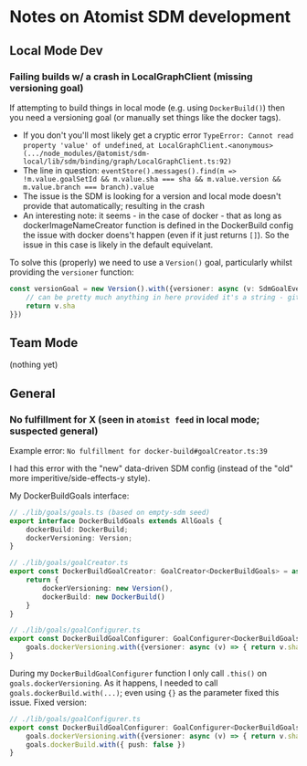 # Notes on Atomist SDM development

## Local Mode Dev

### Failing builds w/ a crash in LocalGraphClient (missing versioning goal)

If attempting to build things in local mode (e.g. using `DockerBuild()`) then you need a versioning goal (or manually set things like the docker tags).

- If you don't you'll most likely get a cryptic error `TypeError: Cannot read property 'value' of undefined`, `at LocalGraphClient.<anonymous> (.../node_modules/@atomist/sdm-local/lib/sdm/binding/graph/LocalGraphClient.ts:92)`
- The line in question: `eventStore().messages().find(m => !m.value.goalSetId && m.value.sha === sha && m.value.version && m.value.branch === branch).value`
- The issue is the SDM is looking for a version and local mode doesn't provide that automatically; resulting in the crash
- An interesting note: it seems - in the case of docker - that as long as dockerImageNameCreator function is defined in the DockerBuild config the issue with docker doens't happen (even if it just returns `[]`). So the issue in this case is likely in the default equivelant.

To solve this (properly) we need to use a `Version()` goal, particularly whilst providing the `versioner` function:

```typescript
const versionGoal = new Version().with({versioner: async (v: SdmGoalEvent) => {
    // can be pretty much anything in here provided it's a string - git sha hash is always unique, reliable, and deterministic.
    return v.sha
}})
```

## Team Mode

(nothing yet)

## General

### No fulfillment for X (seen in `atomist feed` in local mode; suspected general)

Example error: `No fulfillment for docker-build#goalCreator.ts:39`

I had this error with the "new" data-driven SDM config (instead of the "old" more imperitive/side-effects-y style).

My DockerBuildGoals interface: 

```typescript
// ./lib/goals/goals.ts (based on empty-sdm seed)
export interface DockerBuildGoals extends AllGoals {
    dockerBuild: DockerBuild;
    dockerVersioning: Version;
}

// ./lib/goals/goalCreator.ts
export const DockerBuildGoalCreator: GoalCreator<DockerBuildGoals> = async sdm => {
    return {
        dockerVersioning: new Version(),
        dockerBuild: new DockerBuild()
    }
}

// ./lib/goals/goalConfigurer.ts
export const DockerBuildGoalConfigurer: GoalConfigurer<DockerBuildGoals> = async (sdm, goals) => {
    goals.dockerVersioning.with({versioner: async (v) => { return v.sha }});
}
```

During my `DockerBuildGoalConfigurer` function I only call `.this()` on `goals.dockerVersioning`.
As it happens, I needed to call `goals.dockerBuild.with(...)`; even using `{}` as the parameter fixed this issue.
Fixed version:

```typescript
// ./lib/goals/goalConfigurer.ts
export const DockerBuildGoalConfigurer: GoalConfigurer<DockerBuildGoals> = async (sdm, goals) => {
    goals.dockerVersioning.with({versioner: async (v) => { return v.sha }});
    goals.dockerBuild.with({ push: false })
}
```


